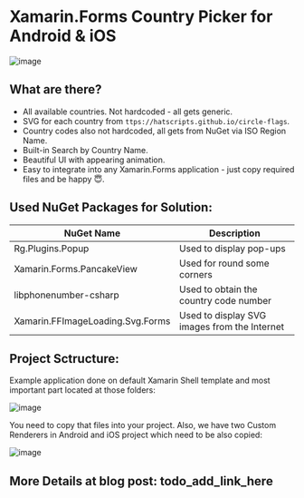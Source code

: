 # Xamarin.Forms Country Picker for Android & iOS

![image](https://user-images.githubusercontent.com/8330262/113513993-7365f380-956c-11eb-829c-973202237f16.png)

## What are there?

* All available countries. Not hardcoded - all gets generic. 
* SVG for each country from `ttps://hatscripts.github.io/circle-flags`. 
* Country codes also not hardcoded, all gets from NuGet via ISO Region Name. 
* Built-in Search by Country Name.
* Beautiful UI with appearing animation.
* Easy to integrate into any Xamarin.Forms application - just copy required files and be happy 😇.

## Used NuGet Packages for Solution:

| NuGet Name  | Description |
| ----------- | ----------- |
| Rg.Plugins.Popup | Used to display pop-ups |
| Xamarin.Forms.PancakeView | Used for round some corners |
| libphonenumber-csharp | Used to obtain the country code number |
| Xamarin.FFImageLoading.Svg.Forms | Used to display SVG images from the Internet |


## Project Sctructure:

Example application done on default Xamarin Shell template and most important part located at those folders:

![image](https://user-images.githubusercontent.com/8330262/113513710-52e96980-956b-11eb-9049-ea8ebc80293e.png)

You need to copy that files into your project. Also, we have two Custom Renderers in Android and iOS project which need to be also copied:

![image](https://user-images.githubusercontent.com/8330262/113513806-a8257b00-956b-11eb-98c5-0b85e400509e.png)


## More Details at blog post: todo_add_link_here
